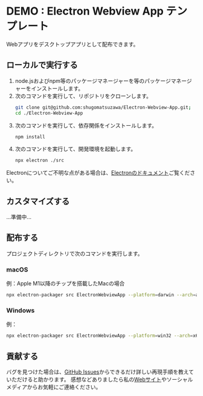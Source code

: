 # DEMO : Electron Webview App テンプレート

Webアプリをデスクトップアプリとして配布できます。
## ローカルで実行する
1. node.jsおよびnpm等のパッケージマネージャーを等のパッケージマネージャーをインストールします。
1. 次のコマンドを実行して、リポジトリをクローンします。
    ```sh
    git clone git@github.com:shugomatsuzawa/Electron-Webview-App.git;
    cd ./Electron-Webview-App
    ```
1. 次のコマンドを実行して、依存関係をインストールします。
    ```sh
    npm install
    ```
1. 次のコマンドを実行して、開発環境を起動します。
    ```sh
    npx electron ./src
    ```
Electronについてご不明な点がある場合は、[Electronのドキュメント](https://www.electronjs.org/ja/docs/latest/)ご覧ください。
## カスタマイズする
...準備中...
## 配布する
プロジェクトディレクトリで次のコマンドを実行します。
### macOS
例：Apple M1以降のチップを搭載したMacの場合
```sh
npx electron-packager src ElectronWebviewApp --platform=darwin --arch=arm64 --overwrite
```
### Windows
例：
```sh
npx electron-packager src ElectronWebviewApp --platform=win32 --arch=x64 --overwrite
```
## 貢献する
バグを見つけた場合は、[GitHub Issues](https://github.com/shugomatsuzawa/Facial-Paralysis-Care/issues)からできるだけ詳しい再現手順を教えていただけると助かります。
感想などありましたら私の[Webサイト](https://shugomatsuzawa.com/contact/)やソーシャルメディアからお気軽にご連絡ください。
